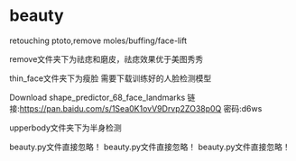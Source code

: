 # beauty
retouching ptoto,remove moles/buffing/face-lift

remove文件夹下为祛痣和磨皮，祛痣效果优于美图秀秀

thin_face文件夹下为瘦脸 需要下载训练好的人脸检测模型

Download shape_predictor_68_face_landmarks 
链接:https://pan.baidu.com/s/1Sea0K1ovV9Drvp2ZO38p0Q  密码:d6ws


upperbody文件夹下为半身检测


beauty.py文件直接忽略！
beauty.py文件直接忽略！
beauty.py文件直接忽略！
